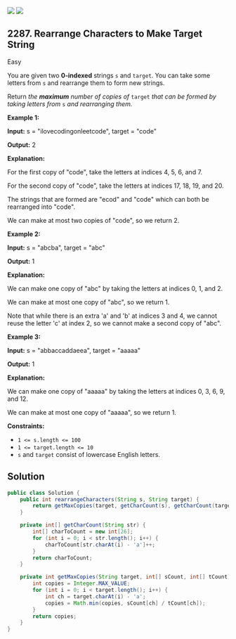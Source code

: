 [![](https://img.shields.io/github/stars/javadev/LeetCode-in-Java?label=Stars&style=flat-square)](https://github.com/javadev/LeetCode-in-Java)
[![](https://img.shields.io/github/forks/javadev/LeetCode-in-Java?label=Fork%20me%20on%20GitHub%20&style=flat-square)](https://github.com/javadev/LeetCode-in-Java/fork)

## 2287\. Rearrange Characters to Make Target String

Easy

You are given two **0-indexed** strings `s` and `target`. You can take some letters from `s` and rearrange them to form new strings.

Return _the **maximum** number of copies of_ `target` _that can be formed by taking letters from_ `s` _and rearranging them._

**Example 1:**

**Input:** s = "ilovecodingonleetcode", target = "code"

**Output:** 2

**Explanation:**

For the first copy of "code", take the letters at indices 4, 5, 6, and 7.

For the second copy of "code", take the letters at indices 17, 18, 19, and 20.

The strings that are formed are "ecod" and "code" which can both be rearranged into "code".

We can make at most two copies of "code", so we return 2. 

**Example 2:**

**Input:** s = "abcba", target = "abc"

**Output:** 1

**Explanation:**

We can make one copy of "abc" by taking the letters at indices 0, 1, and 2.

We can make at most one copy of "abc", so we return 1.

Note that while there is an extra 'a' and 'b' at indices 3 and 4, we cannot reuse the letter 'c' at index 2, so we cannot make a second copy of "abc". 

**Example 3:**

**Input:** s = "abbaccaddaeea", target = "aaaaa"

**Output:** 1

**Explanation:**

We can make one copy of "aaaaa" by taking the letters at indices 0, 3, 6, 9, and 12.

We can make at most one copy of "aaaaa", so we return 1. 

**Constraints:**

*   `1 <= s.length <= 100`
*   `1 <= target.length <= 10`
*   `s` and `target` consist of lowercase English letters.

## Solution

```java
public class Solution {
    public int rearrangeCharacters(String s, String target) {
        return getMaxCopies(target, getCharCount(s), getCharCount(target));
    }

    private int[] getCharCount(String str) {
        int[] charToCount = new int[26];
        for (int i = 0; i < str.length(); i++) {
            charToCount[str.charAt(i) - 'a']++;
        }
        return charToCount;
    }

    private int getMaxCopies(String target, int[] sCount, int[] tCount) {
        int copies = Integer.MAX_VALUE;
        for (int i = 0; i < target.length(); i++) {
            int ch = target.charAt(i) - 'a';
            copies = Math.min(copies, sCount[ch] / tCount[ch]);
        }
        return copies;
    }
}
```